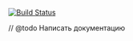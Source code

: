 [![Build Status](https://travis-ci.org/thematicmedia/habrapi.svg)](https://travis-ci.org/thematicmedia/habrapi)

// @todo Написать документацию
